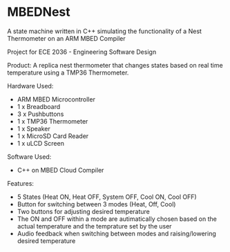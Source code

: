 # MBEDNest
A state machine written in C++ simulating the functionality of a Nest Thermometer on an ARM MBED Compiler

Project for ECE 2036 - Engineering Software Design

Product: A replica nest thermometer that changes states based on real time temperature using a TMP36 Thermometer. 

Hardware Used:
+ ARM MBED Microcontroller 
+ 1 x Breadboard
+ 3 x Pushbuttons
+ 1 x TMP36 Thermometer
+ 1 x Speaker
+ 1 x MicroSD Card Reader
+ 1 x uLCD Screen

Software Used:
+ C++ on MBED Cloud Compiler

Features:
+ 5 States (Heat ON, Heat OFF, System OFF, Cool ON, Cool OFF)
+ Button for switching between 3 modes (Heat, Off, Cool)
+ Two buttons for adjusting desired temperature
+ The ON and OFF within a mode are autimatically chosen based on the actual temperature and the temprature set by the user
+ Audio feedback when switching between modes and raising/lowering desired temperature
